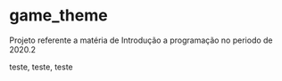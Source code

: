 # game_theme
Projeto referente a matéria de Introdução a programação no periodo de 2020.2

teste, teste, teste
